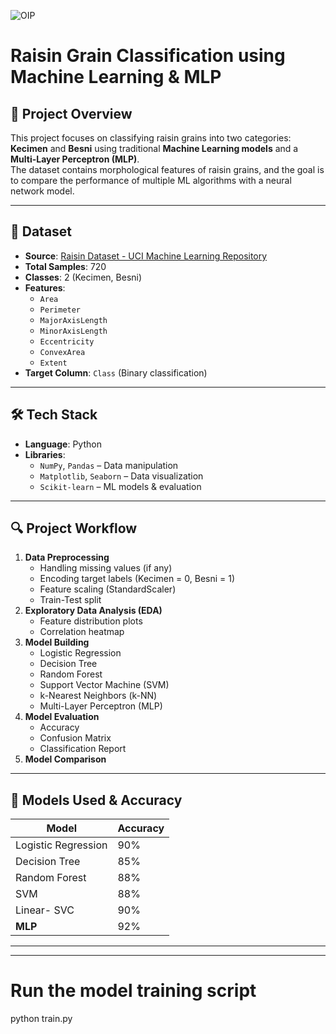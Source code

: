 

![OIP](https://github.com/user-attachments/assets/ee3ad4f1-2d28-4721-be31-1390b43eb836)



# Raisin Grain Classification using Machine Learning & MLP

## 📌 Project Overview
This project focuses on classifying raisin grains into two categories: **Kecimen** and **Besni** using traditional **Machine Learning models** and a **Multi-Layer Perceptron (MLP)**.  
The dataset contains morphological features of raisin grains, and the goal is to compare the performance of multiple ML algorithms with a neural network model.

---

## 📂 Dataset
- **Source**: [Raisin Dataset - UCI Machine Learning Repository](https://archive.ics.uci.edu/ml/datasets/Raisin+Dataset)
- **Total Samples**: 720
- **Classes**: 2 (Kecimen, Besni)
- **Features**:
  - `Area`
  - `Perimeter`
  - `MajorAxisLength`
  - `MinorAxisLength`
  - `Eccentricity`
  - `ConvexArea`
  - `Extent`
- **Target Column**: `Class` (Binary classification)

---

## 🛠 Tech Stack
- **Language**: Python
- **Libraries**:
  - `NumPy`, `Pandas` – Data manipulation
  - `Matplotlib`, `Seaborn` – Data visualization
  - `Scikit-learn` – ML models & evaluation
  

---

## 🔍 Project Workflow
1. **Data Preprocessing**
   - Handling missing values (if any)
   - Encoding target labels (Kecimen = 0, Besni = 1)
   - Feature scaling (StandardScaler)
   - Train-Test split
2. **Exploratory Data Analysis (EDA)**
   - Feature distribution plots
   - Correlation heatmap
3. **Model Building**
   - Logistic Regression
   - Decision Tree
   - Random Forest
   - Support Vector Machine (SVM)
   - k-Nearest Neighbors (k-NN)
   - Multi-Layer Perceptron (MLP)
4. **Model Evaluation**
   - Accuracy
   - Confusion Matrix
   - Classification Report
5. **Model Comparison**

---

## 🧠 Models Used & Accuracy
| Model               | Accuracy |
|---------------------|----------|
| Logistic Regression | 90%      |
| Decision Tree       | 85%      |
| Random Forest       | 88%      |
| SVM                 | 88%      |
| Linear- SVC         | 90%      |
| **MLP**             | 92%      |



---






---



# Run the model training script
python train.py
